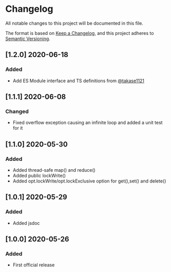 # Changelog

All notable changes to this project will be documented in this file.

The format is based on [Keep a Changelog](https://keepachangelog.com/en/1.0.0/),
and this project adheres to [Semantic Versioning](https://semver.org/spec/v2.0.0.html).

## [1.2.0] 2020-06-18

### Added
 - Add ES Module interface and TS definitions from [@takase1121](https://github.com/takase1121)

## [1.1.1] 2020-06-08

### Changed
 - Fixed overflow exception causing an infinite loop and added a unit test for it

## [1.1.0] 2020-05-30

### Added
 - Added thread-safe map() and reduce()
 - Added public lockWrite()
 - Added opt.lockWrite/opt.lockExclusive option for get(),set() and delete()

## [1.0.1] 2020-05-29

### Added
 - Added jsdoc

## [1.0.0] 2020-05-26

### Added
 - First official release